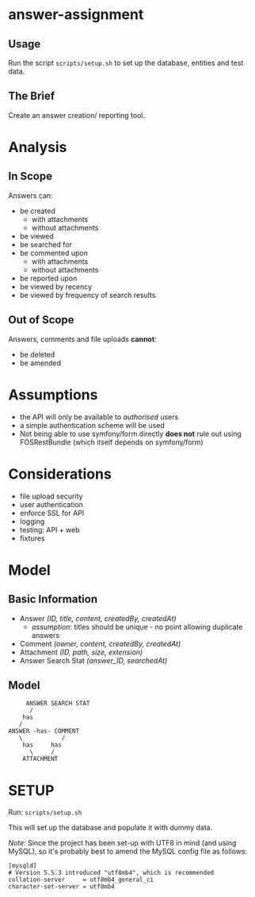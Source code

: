 answer-assignment
=================

Usage
-----

Run the script ```scripts/setup.sh``` to set up the database, entities and test data.


The Brief
---------

Create an answer creation/ reporting tool.

Analysis
========

In Scope
--------

Answers can:

- be created
  - with attachments
  - without attachments
- be viewed
- be searched for
- be commented upon
  - with attachments
  - without attachments
- be reported upon
- be viewed by recency
- be viewed by frequency of search results

Out of Scope
------------

Answers, comments and file uploads **cannot**:

- be deleted
- be amended

Assumptions
===========

- the API will only be available to *authorised* users
- a simple authentication scheme will be used
- Not being able to use symfony/form directly **does not** rule out using FOSRestBundle (which itself depends on symfony/form)

Considerations
==============

- file upload security
- user authentication
- enforce SSL for API
- logging
- testing: API + web
- fixtures

Model
=====

Basic Information
-----------------

- Answer *(ID, title, content, createdBy, createdAt)*
  - *assumption*: titles should be unique - no point allowing duplicate answers
- Comment *(owner, content, createdBy, createdAt)*
- Attachment *(ID, path, size, extension)*
- Answer Search Stat *(answer_ID, searchedAt)*

Model
-----

         ANSWER SEARCH STAT
          /
        has
       /
    ANSWER -has- COMMENT
       \           /
        has     has
          \     /
        ATTACHMENT


SETUP
=====

Run: ```scripts/setup.sh```

This will set up the database and populate it with dummy data.

*Note:* Since the project has been set-up with UTF8 in mind (and using MySQL), so it's probably best to amend the MySQL config file as follows:

    [mysqld]
    # Version 5.5.3 introduced "utf8mb4", which is recommended
    collation-server     = utf8mb4_general_ci
    character-set-server = utf8mb4